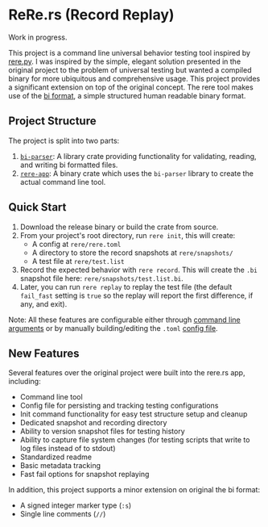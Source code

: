 # ReRe.rs (Record Replay)

Work in progress.

This project is a command line universal behavior testing tool inspired by [rere.py](https://github.com/tsoding/rere.py). I was inspired by the simple, elegant solution presented in the original project to the problem of universal testing but wanted a compiled binary for more ubiquitous and comprehensive usage. This project provides a significant extension on top of the original concept. The rere tool makes use of the [bi format](https://github.com/tsoding/bi-format), a simple structured human readable binary format.

## Project Structure

The project is split into two parts:

1. [`bi-parser`](/bi-parser/README.md): A library crate providing functionality for validating, reading, and writing bi formatted files.
2. [`rere-app`](/rere-app/README.md): A binary crate which uses the `bi-parser` library to create the actual command line tool.

## Quick Start

1. Download the release binary or build the crate from source.
2. From your project's root directory, run `rere init`, this will create: 
   - A config at `rere/rere.toml` 
   - A directory to store the record snapshots at `rere/snapshots/`
   - A test file at `rere/test.list`
3. Record the expected behavior with `rere record`. This will create the `.bi` snapshot file here: `rere/snapshots/test.list.bi`.
4. Later, you can run `rere replay` to replay the test file (the default `fail_fast` setting is `true` so the replay will report the first difference, if any, and exit).

Note: All these features are configurable either through [command line arguments](/rere-app/README.md#arguments) or by manually building/editing the `.toml` [config file](/rere-app/README.md#config-file).

## New Features

Several features over the original project were built into the rere.rs app, including:

- Command line tool
- Config file for persisting and tracking testing configurations
- Init command functionality for easy test structure setup and cleanup
- Dedicated snapshot and recording directory
- Ability to version snapshot files for testing history
- Ability to capture file system changes (for testing scripts that write to log files instead of to stdout)
- Standardized readme
- Basic metadata tracking
- Fast fail options for snapshot replaying

In addition, this project supports a minor extension on original the bi format:

- A signed integer marker type (`:s`)
- Single line comments (`//`)
